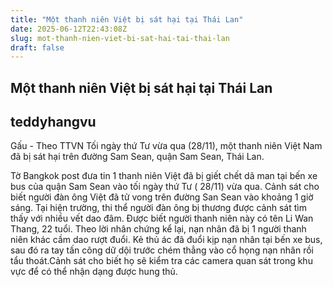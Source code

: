 ```yaml
---
title: "Một thanh niên Việt bị sát hại tại Thái Lan"
date: 2025-06-12T22:43:08Z
slug: mot-thanh-nien-viet-bi-sat-hai-tai-thai-lan
draft: false
---
```


## Một thanh niên Việt bị sát hại tại Thái Lan

## teddyhangvu

Gấu - Theo TTVN
Tối ngày thứ Tư vừa qua (28/11), một thanh niên Việt Nam đã bị sát hại trên đường Sam Sean, quận Sam Sean, Thái Lan.

Tờ Bangkok post đưa tin 1 thanh niên Việt đã bị giết chết dã man tại bến xe bus của quận Sam Sean vào tối ngày thứ Tư ( 28/11) vừa qua.
Cảnh sát cho biết người đàn ông Việt đã tử vong trên đường San Sean vào khoảng 1 giờ sáng. Tại hiện trường, thi thể người đàn ông bị thương được cảnh sát tìm thấy với nhiều vết dao đâm. Được biết người thanh niên này có tên Li Wan Thang, 22 tuổi. 
Theo lời nhân chứng kể lại, nạn nhân đã bị 1 người thanh niên khác cầm dao rượt đuổi. Kẻ thủ ác đã đuổi kịp nạn nhân tại bến xe bus, sau đó ra tay tấn công dữ dội trước chém thẳng vào cổ họng nạn nhân rồi tẩu thoát.Cảnh sát cho biết họ sẽ kiểm tra các camera quan sát trong khu vực để có thể nhận dạng được hung thủ.
